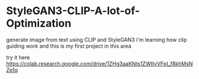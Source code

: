 # StyleGAN3-CLIP-A-lot-of-Optimization
generate image from text using CLIP and StyleGAN3 i'm learning how clip guiding work and this is my first project in this area

try it here https://colab.research.google.com/drive/1ZHg3aaKNts1ZWtIyVFpI_f8khMsNZe1q
